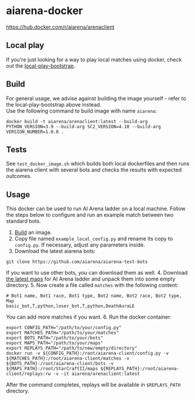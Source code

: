 # aiarena-docker
https://hub.docker.com/r/aiarena/arenaclient

## Local play

If you're just looking for a way to play local matches using docker, check out the [local-play-bootstrap](https://github.com/aiarena/local-play-bootstrap).

## Build

For general usage, we advise against building the image yourself - refer to the local-play-bootstrap above instead.  
Use the following command to build image with name `aiarena`:

```
docker build -t aiarena/arenaclient:latest --build-arg PYTHON_VERSION=3.9 --build-arg SC2_VERSION=4.10 --build-arg VERSION_NUMBER=1.0.0 .
```

## Tests

See ``test_docker_image.sh`` which builds both local dockerfiles and then runs the aiarena client with several bots and checks the results with expected outcomes.

## Usage

This docker can be used to run AI Arena ladder on a local machine.
Follow the steps below to configure and run an example match between two standard bots.

1. [Build](#Build) an image.
2. Copy file named `example_local_config.py` and rename its copy to `config.py`. If necessary, adjust
  any parameters inside.
3. Download the latest aiarena bots:

  ```
  git clone https://github.com/aiarena/aiarena-test-bots
  ```

  If you want to use other bots, you can download them as well.
4. Download [the latest maps](https://aiarena.net/wiki/maps/) for AI Arena ladder and unpack them
  into some empty directory.
5. Now create a file called `matches` with the following content:

  ```
  # Bot1 name, Bot1 race, Bot1 type, Bot2 name, Bot2 race, Bot2 type, Map
  basic_bot,T,python,loser_bot,T,python,DeathAuraLE
  ```

  You can add more matches if you want.
6. Run the docker container:

  ```
  export CONFIG_PATH="/path/to/your/config.py"
  export MATCHES_PATH="/path/to/your/matches"
  export BOTS_PATH="/path/to/your/bots"
  export MAPS_PATH="/path/to/your/maps"
  export REPLAYS_PATH="/path/to/new/empty/directory"
  docker run -v ${CONFIG_PATH}:/root/aiarena-client/config.py -v ${MATCHES_PATH}:/root/aiarena-client/matches -v ${BOTS_PATH}:/root/aiarena-client/bots -v ${MAPS_PATH}:/root/StarCraftII/maps ${REPLAYS_PATH}:/root/aiarena-client/replays:rw -v -it aiarena/arenaclient:latest
  ```

  After the command completes, replays will be available in `$REPLAYS_PATH` directory.
